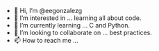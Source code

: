 - 👋 Hi, I’m @eegonzalezg
- 👀 I’m interested in ... learning all about code.
- 🌱 I’m currently learning ... C and Python.
- 💞️ I’m looking to collaborate on ... best practices.
- 📫 How to reach me ...

<!---
eegonzalezg/eegonzalezg is a ✨ special ✨ repository because its `README.md` (this file) appears on your GitHub profile.
You can click the Preview link to take a look at your changes.
--->
